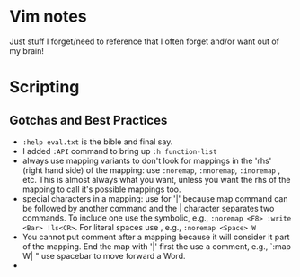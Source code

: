 # Vim notes

Just stuff I forget/need to reference that I often forget and/or want
out of my brain!

# Scripting

## Gotchas and Best Practices

* `:help eval.txt` is the bible and final say.
* I added `:API` command to bring up `:h function-list`
* always use mapping variants to don't look for mappings in the 'rhs'
(right hand side) of the mapping: use `:noremap`, `:nnoremap`, `:inoremap`
, etc. This is almost always what you want, unless you want the rhs
of the mapping to call it's possible mappings too.
* special characters in a mapping: use <Bar> for '|' because map command
can be followed by another command and the | character separates two
commands. To include one use the <Bar> symbolic, e.g.,
`:noremap <F8> :write <Bar> !ls<CR>`. For literal spaces use <Space>, e.g.,
`:noremap <Space> W`
* You cannot put comment after a mapping because it will consider it
part of the mapping. End the map with '|' first the use a comment, e.g.,
`:map <Space> W| " use spacebar to move forward a Word.
* <script> : make mapping local to the script run in.
* <buffer> : make mapping local to that buffer.
* <unique> : make mapping fail if it exists already. Default is to overwrite.
* <Nop> : No operation. Do nothing when mapped to this.
* User-defined commands MUST begin with a capital letter. e.g.,
`:command DeleteFirstLine 1delete`. Can't use 'X', 'Next', and 'Print'.
Also no underscores. Digits ok, but discouraged.
* Always add '!' to `:command` and `:function` definitions to allow resourcing
and overwriting existing function of same name.
* Command arguments:
  * e.g., `:command! -nargs=0 DeleteFirst 1delete` (0 default nargs opt. here)
  * -nargs=0 No args
  * -nargs=1 One argument
  * -nargs=* Any numbers of args, including 0
  * -nargs=? Either 0 or 1 argument only
  * -nargs=+ At least 1 argument
* Argument usage:
  * `:command -nargs=+ Say :echo "<args>"` and do `:Say Hello World`
  * with above adding quotes will error, e.g., `:Say Hello "world"`
  * to fix that, use `<q-args>` which means 'quote arguments', e.g.,
  `:command! -nargs=+ Say :echo <q-args>` NOTE NO QUOTES AROUND q-args
  * <f-args> : keyword contains same info as <args> but put in a format
  suitable for using as function call args, e.g.,
  `:command! -nargs=\* DoIt :call AFunction(<f-args>)`
  * `:DoIt a b c` executes like this: `:call AFunction("a", "b", "c")`
* Line Ranges as arguments:
  * -range Range allowed, default is current line
  * -range=% Range allowed, whole file by default
  * -range={count} Range allowed; last number in it is used as a single
  number whose default is {count}.
  * `:command -range=% SaveIt :<line1>,<line2>write! savefilename`
* Other command options:
  * -count={number} command can take count, number as default. Can be used
  through the <count> keyword in the body of the function.
  * -bang You can use a '!' character. Using <bang> will result in '!'
  * -register You can specify a register. Default is unnamed.
  * -complete={type} Type of completions you can use for this command.
  See `:command-completion` for list of values you can use.
  * -bar The command can be followed by '|' and another command or
  a comment
  * -buffer The command is only available for current buffer.
* <lt> keyword that stands for the character '<'. Use this to escape
any special meaning of the <..> items.
* Form of autocommands. [foo] means optional:
  * `:autocmd [group] {EventName} {file\_pattern} [nested] {command}`
* Autocommand examples:
```vim
:autocmd BufWritePre * call DateInsert()
:autocmd BufReadPost,BufRead *.gsm set filetype=asm
:autocmd BufNewFile *.[ch] 0read ~/.vim/skeletons/skel.c
:autocmd BufNewFile *.cpp,*.h set filetype=cpp
" Remove all from this group
:autocmd! FileWritePre *
" List them
:autocmd [Group]
" Groups, called auto groups
:augroup init
  :autocmd!
  :autocmd BufReadPost *.c,*.h set sw=4 sts=4
	:autocmd BufReadPost *.cpp   :set sw=3 sts=3
:augroup END
" 'nested' will allow the autocmd to trigger other ones, usually won't
:autocmd FileChangedShell * nested edit
" You can manually execute an autocmd by pretending one occured
:autocmd BufReadPost *.new execute "doautocmd BufReadPost "
  \ . expand("<afile>")
" will result in executing this command when buffer *.new read:
:doautocmd BufReadPost tryout.c
:autocmd BufReadPost *.chg execute "normal! 0New entry:\<Esc>" | 1read !date

```


## Comparison Operators (==, =?, ==#, etc.)

* always use `==#` to match case and e.g., `>=?` to ignore case.
* see `:h expr4` for details on comparing expressions.

## Functions

* always add `abort` keyword, e.g., `function! foo() abort `
* always use `function!` to allow overriding an existing function of
same name


# Vimscript vs. Vim 9 Reference

## Variables



# Whitespace and Tab Settings

Explanations of and defaults for these settings:

* tabstop
* shiftwidth
* shiftround
* softtabstop
* expandtab
* autoindent

Which are all related to whitespace/tab settings.

```vim
" Whitespace/Tab Settings
" Number of spaces <Tab> counts for. Whether 1 tab byte 0x09 will be replaced
" set tabstop=8
" Governs how much to indent (e.g., >> command)
" Whether it uses spaces or tab character is up to a few settings:
"   * if 'noexpandtab': tries to use tab bytes (\x09) alone. It will use
"   spaces as needed if the result of tabstop / shiftwidth is not 0.
"   * if 'expandtab': only use space bytes.
" Unless you want mixed tab and space bytes (THE HORROR.) if you set
" tabstop and shiftwidth to different values that are non equally divisible,
" use 'expandtab'.
" set shiftwidth=8
" Rounds indenting actions to a multiple of 'shiftwidth' if this is on.
" set noshiftround
" Number of spaces that tab byte \x09 counts for when doing edits like
" when pressing <Tab> or <BS>. It uses a mix of space \x020 and tab
" \x09 bytes. Useful to keep tabstop at 8 while being able to add tabs
" and delete like it is set to softtabstop (insert/remove that many
" whitespaces, made up of space and tab characters).
"  * if 'noexpandtab': number of \x020 (space) bytes are minimized by
"  inserting as many \x09 (tab) bytes as possible.
" set softtabstop=0
" Don't use space bytes \x020 to make up tab \x09 bytes, use real tabs.
" Technically small filesizes with tab characters, but with minification
" on most web/code now being popular, this doesn't matter as much.
" set noexpandtab
" Do not copy indent from current line when starting new line: <CR>,o,O
" set noautoindent
```

# Script Examples from usr41.txt

" global variable "i"
let i = 1
while i < 5
  echo "count is" i
  let i += 1
endwhile

" script variables
let s:count = 1
while s:count < 5
  echo s:count
  let s:count += 1
endwhile

" buffer variable
let b:foo = 'literal string no interpolation'

" window-local variable
let w:foo = "double quotes for interpreting special characters"

" pre-defined Vim variables under v: prefix, g: prefix not needed but common
" for global variables
let g:errors = v:errors

for i in range(1, 4)
  echo "count is " i
endfor

echo 0x7f 036 1.0 " => 127 30
echo 10 + 1.5 " => 11.5

unlet s:count
unlet! s:will_not_error_with_bang

" if s:call_count is not quoted it will be the variable itself, not the value
" NO
" if !exists(s:call_count)
" YES
if !exists("s:call_count")
  let s:call_count = 0
endif
let s:call_count += 1
" when a script finishes, the s: variables are kept around, not freed
" so they can be reused.
echo "called " s:call_count "times"

" Conversions and Coercions
if "true"
  echo "This will never print because above is a string and" .
    \ "vim tries to convert a string to a number, and because it" .
    \ " does not starting with a number, returns 0, which is false."
elseif v:true
  echo "This is the real 'true' boolean."
else
  echo "Will never print."
endif

" For all double quote related see: :h expr-quote
let g:double_quote_strings = "Here is a tab: \t and here is a " .
  \ " line break: \n another: \r we can use any '<name>' inside a " .
  \ "double quoted string by putting a backslash before left tag opening"

" EXPRESSIONS. Heart of vim script. Full definition at :h expression-syntax.
echo $ENVIRONMENT_VARIABLE
echo &complete| " echoes value of 'complete' option (e.g. 'set complete')
echo @r| " echoes anything stored in register r

" NOTICE: no extra space before closing double quote!
echo "The Value of 'tabstop' is" &ts
echo "Your home directory is at" $HOME

" Save an option in a local var
let s:saved_ic = &ic
set noic
/The Start/,$delete
" How you change value of 'set foo' (any option) when you need result
" of right hand side expression, here it evaluates to original value of ic.
let &ic = s:saved_ic

" Tertiary
let i = 4
echo i > 5 ? "i is big" : "i is small"

" Checking vim option value conditionally
" ==# means match exactly the case, ==? means case insensitive
" =~, =~#, =~? are regex match conditionals with optional case sensitivities
if &term ==# 'xterm'
  echo 'yep'
endif

" Test a line in command line
:if 5 == 5 | echo "yes" | endif
:if 0 == "false" | echo "yes" | endif

